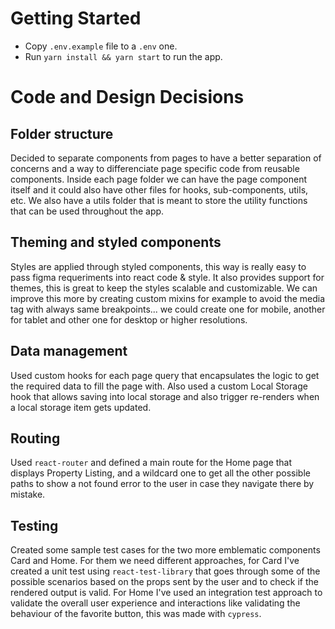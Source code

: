 # Getting Started

- Copy `.env.example` file to a `.env` one.
- Run `yarn install && yarn start` to run the app.

# Code and Design Decisions

## Folder structure

Decided to separate components from pages to have a better separation of concerns and a way to differenciate page specific code from reusable components.
Inside each page folder we can have the page component itself and it could also have other files for hooks, sub-components, utils, etc.
We also have a utils folder that is meant to store the utility functions that can be used throughout the app.

## Theming and styled components

Styles are applied through styled components, this way is really easy to pass figma requeriments into react code & style. It also provides support for themes, this is great to keep the styles scalable and customizable. We can improve this more by creating custom mixins for example to avoid the media tag with always same breakpoints... we could create one for mobile, another for tablet and other one for desktop or higher resolutions.

## Data management

Used custom hooks for each page query that encapsulates the logic to get the required data to fill the page with. Also used a custom Local Storage hook that allows saving into local storage and also trigger re-renders when a local storage item gets updated.

## Routing

Used `react-router` and defined a main route for the Home page that displays Property Listing, and a wildcard one to get all the other possible paths to show a not found error to the user in case they navigate there by mistake.

## Testing

Created some sample test cases for the two more emblematic components Card and Home. For them we need different approaches, for Card I've created a unit test using `react-test-library` that goes through some of the possible scenarios based on the props sent by the user and to check if the rendered output is valid. For Home I've used an integration test approach to validate the overall user experience and interactions like validating the behaviour of the favorite button, this was made with `cypress`.
